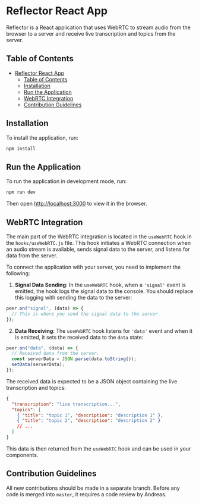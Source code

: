# Reflector React App

Reflector is a React application that uses WebRTC to stream audio from the browser to a server and receive live transcription and topics from the server.

## Table of Contents

- [Reflector React App](#reflector-react-app)
  - [Table of Contents](#table-of-contents)
  - [Installation](#installation)
  - [Run the Application](#run-the-application)
  - [WebRTC Integration](#webrtc-integration)
  - [Contribution Guidelines](#contribution-guidelines)

## Installation

To install the application, run:

```bash
npm install
```

## Run the Application

To run the application in development mode, run:

```bash
npm run dev
```

Then open [http://localhost:3000](http://localhost:3000) to view it in the browser.

## WebRTC Integration

The main part of the WebRTC integration is located in the `useWebRTC` hook in the `hooks/useWebRTC.js` file. This hook initiates a WebRTC connection when an audio stream is available, sends signal data to the server, and listens for data from the server.

To connect the application with your server, you need to implement the following:

1. **Signal Data Sending**: In the `useWebRTC` hook, when a `'signal'` event is emitted, the hook logs the signal data to the console. You should replace this logging with sending the data to the server:

```jsx
peer.on("signal", (data) => {
  // This is where you send the signal data to the server.
});
```

2. **Data Receiving**: The `useWebRTC` hook listens for `'data'` event and when it is emitted, it sets the received data to the `data` state:

```jsx
peer.on("data", (data) => {
  // Received data from the server.
  const serverData = JSON.parse(data.toString());
  setData(serverData);
});
```

The received data is expected to be a JSON object containing the live transcription and topics:

```json
{
  "transcription": "live transcription...",
  "topics": [
    { "title": "topic 1", "description": "description 1" },
    { "title": "topic 2", "description": "description 2" }
    // ...
  ]
}
```

This data is then returned from the `useWebRTC` hook and can be used in your components.

## Contribution Guidelines

All new contributions should be made in a separate branch. Before any code is merged into `master`, it requires a code review by Andreas.
